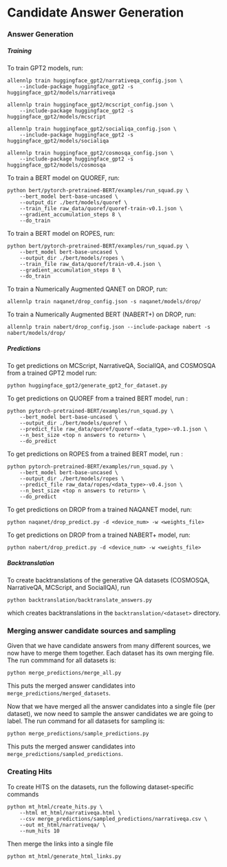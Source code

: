 # Candidate Answer Generation

### Answer Generation

##### Training

To train GPT2 models, run:
```
allennlp train huggingface_gpt2/narrativeqa_config.json \
    --include-package huggingface_gpt2 -s huggingface_gpt2/models/narrativeqa

allennlp train huggingface_gpt2/mcscript_config.json \
    --include-package huggingface_gpt2 -s huggingface_gpt2/models/mcscript

allennlp train huggingface_gpt2/socialiqa_config.json \
    --include-package huggingface_gpt2 -s huggingface_gpt2/models/socialiqa

allennlp train huggingface_gpt2/cosmosqa_config.json \
    --include-package huggingface_gpt2 -s huggingface_gpt2/models/cosmosqa
```

To train a BERT model on QUOREF, run:
```
python bert/pytorch-pretrained-BERT/examples/run_squad.py \
    --bert_model bert-base-uncased \
    --output_dir ./bert/models/quoref \
    --train_file raw_data/quoref/quoref-train-v0.1.json \
    --gradient_accumulation_steps 8 \
    --do_train
```

To train a BERT model on ROPES, run:
```
python bert/pytorch-pretrained-BERT/examples/run_squad.py \
    --bert_model bert-base-uncased \
    --output_dir ./bert/models/ropes \
    --train_file raw_data/quoref/train-v0.4.json \
    --gradient_accumulation_steps 8 \
    --do_train
```

To train a Numerically Augmented QANET on DROP, run:
```
allennlp train naqanet/drop_config.json -s naqanet/models/drop/ 
```

To train a Numerically Augmented BERT (NABERT+) on DROP, run:
```
allennlp train nabert/drop_config.json --include-package nabert -s nabert/models/drop/
```

##### Predictions
To get predictions on MCScript, NarrativeQA, SocialIQA, and COSMOSQA from a trained GPT2 model run:
```
python huggingface_gpt2/generate_gpt2_for_dataset.py
```

To get predictions on QUOREF from a trained BERT model, run :
```
python pytorch-pretrained-BERT/examples/run_squad.py \
    --bert_model bert-base-uncased \
    --output_dir ./bert/models/quoref \
    --predict_file raw_data/quoref/quoref-<data_type>-v0.1.json \
    --n_best_size <top n answers to return> \
    --do_predict
```

To get predictions on ROPES from a trained BERT model, run :
```
python pytorch-pretrained-BERT/examples/run_squad.py \
    --bert_model bert-base-uncased \
    --output_dir ./bert/models/ropes \
    --predict_file raw_data/ropes/<data_type>-v0.4.json \
    --n_best_size <top n answers to return> \
    --do_predict
```

To get predictions on DROP from a trained NAQANET model, run:
```
python naqanet/drop_predict.py -d <device_num> -w <weights_file>
```

To get predictions on DROP from a trained NABERT+ model, run:
```
python nabert/drop_predict.py -d <device_num> -w <weights_file>
```

##### Backtranslation
To create backtranslations of the generative QA datasets (COSMOSQA, NarrativeQA, MCScript, and SocialIQA), run
```
python backtranslation/backtranslate_answers.py
```
which creates backtranslations in the `backtranslation/<dataset>` directory. 

### Merging answer candidate sources and sampling
Given that we have candidate answers from many different sources, we now have to merge them together. 
Each dataset has its own merging file. The run commmand for all datasets is: 
```
python merge_predictions/merge_all.py
```
This puts the merged answer candidates into `merge_predictions/merged_datasets`.

Now that we have merged all the answer candidates into a single file (per dataset), we now need
to sample the answer candidates we are going to label. The run command for all datasets for sampling is:
```
python merge_predictions/sample_predictions.py
```
This puts the merged answer candidates into `merge_predictions/sampled_predictions`.

### Creating Hits
To create HITS on the datasets, run the following dataset-specific commands

```
python mt_html/create_hits.py \
    --html mt_html/narrativeqa.html \
    --csv merge_predictions/sampled_predictions/narrativeqa.csv \
    --out mt_html/narrativeqa/ \
    --num_hits 10 
```

Then merge the links into a single file
```
python mt_html/generate_html_links.py
```